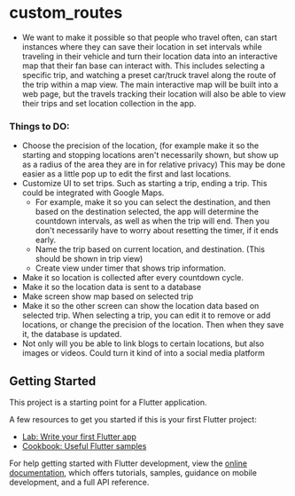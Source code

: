 # custom_routes

- We want to make it possible so that people who travel often, can start instances where they can save their 
location in set intervals while traveling in their vehicle and turn their location data into an interactive map
that their fan base can interact with. This includes selecting a specific trip, and watching a preset car/truck 
travel along the route of the trip within a map view. The main interactive map will be built into a web page, but
the travels tracking their location will also be able to view their trips and set location collection in the app.

### Things to DO:
- Choose the precision of the location, (for example make it so the starting and stopping locations aren't necessarily shown, 
  but show up as a radius of the area they are in for relative privacy) This may be done easier as a little pop up to edit the first and last locations.
- Customize UI to set trips. Such as starting a trip, ending a trip. This could be integrated with Google Maps.
    - For example, make it so you can select the destination, and then based on the destination selected, the app will determine
      the countdown intervals, as well as when the trip will end. Then you don't necessarily have to worry about resetting the timer,
      if it ends early. 
    - Name the trip based on current location, and destination. (This should be shown in trip view)
    - Create view under timer that shows trip information.
- Make it so location is collected after every countdown cycle. 
- Make it so the location data is sent to a database
- Make screen show map based on selected trip
- Make it so the other screen can show the location data based on selected trip. When selecting a trip, you can edit it to remove or add
  locations, or change the precision of the location. Then when they save it, the database is updated.
- Not only will you be able to link blogs to certain locations, but also images or videos. Could turn it kind of into a social media platform

## Getting Started

This project is a starting point for a Flutter application.

A few resources to get you started if this is your first Flutter project:

- [Lab: Write your first Flutter app](https://docs.flutter.dev/get-started/codelab)
- [Cookbook: Useful Flutter samples](https://docs.flutter.dev/cookbook)

For help getting started with Flutter development, view the
[online documentation](https://docs.flutter.dev/), which offers tutorials,
samples, guidance on mobile development, and a full API reference.
